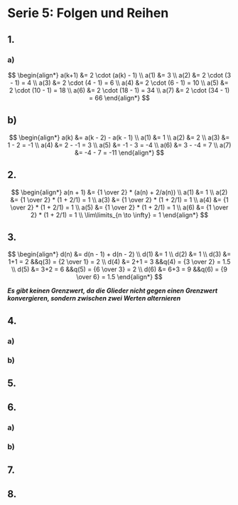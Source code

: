 # Serie 5: Folgen und Reihen

## 1.

### a)

$$
\begin{align*}
  a(k+1) &= 2 \cdot (a(k) - 1) \\
  a(1) &= 3 \\
  a(2) &= 2 \cdot (3 - 1) = 4 \\
  a(3) &= 2 \cdot (4 - 1) = 6 \\
  a(4) &= 2 \cdot (6 - 1) = 10 \\
  a(5) &= 2 \cdot (10 - 1) = 18 \\
  a(6) &= 2 \cdot (18 - 1) = 34 \\
  a(7) &= 2 \cdot (34 - 1) = 66
\end{align*}
$$

## b)

$$
\begin{align*}
  a(k) &= a(k - 2) - a(k - 1) \\
  a(1) &= 1 \\
  a(2) &= 2 \\
  a(3) &= 1 - 2 = -1 \\
  a(4) &= 2 - -1 = 3 \\
  a(5) &= -1 - 3 = -4 \\
  a(6) &= 3 - -4 = 7 \\
  a(7) &= -4 - 7 = -11
\end{align*}
$$

## 2.

$$
\begin{align*}
a(n + 1) &= {1 \over 2} * (a(n) + 2/a(n)) \\
a(1) &= 1 \\
a(2) &= {1 \over 2} * (1 + 2/1) = 1 \\
a(3) &= {1 \over 2} * (1 + 2/1) = 1 \\
a(4) &= {1 \over 2} * (1 + 2/1) = 1 \\
a(5) &= {1 \over 2} * (1 + 2/1) = 1 \\
a(6) &= {1 \over 2} * (1 + 2/1) = 1 \\
\lim\limits_{n \to \infty} = 1
\end{align*}
$$

## 3.

$$
\begin{align*}
d(n) &= d(n - 1) + d(n - 2) \\
d(1) &= 1 \\
d(2) &= 1 \\
d(3) &= 1+1 = 2 &&q(3) = {2 \over 1} = 2 \\
d(4) &= 2+1 = 3 &&q(4) = {3 \over 2} = 1.5 \\
d(5) &= 3+2 = 6 &&q(5) = {6 \over 3} = 2 \\
d(6) &= 6+3 = 9 &&q(6) = {9 \over 6} = 1.5
\end{align*}
$$

***Es gibt keinen Grenzwert, da die Glieder nicht gegen einen Grenzwert konvergieren, sondern zwischen zwei Werten alternieren***

## 4.

### a)

### b)

## 5.

## 6.

### a)

### b)

## 7.

## 8.
